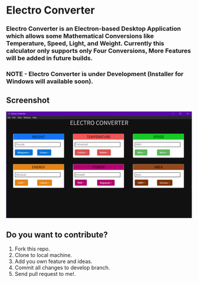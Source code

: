 # Electro Converter

### Electro Converter is an Electron-based Desktop Application which allows some Mathematical Conversions like Temperature, Speed, Light, and Weight. Currently this calculator only supports only Four Conversions, More Features will be added in future builds.

### NOTE - Electro Converter is under Development (Installer for Windows will available soon).

## Screenshot

<img src="index/img/screenshot.png"
     alt="Application Screenshot"/>

## **Do you want to contribute?**

1. Fork this repo.
2. Clone to local machine.
3. Add you own feature and ideas.
4. Commit all changes to develop branch.
5. Send pull request to me!.
